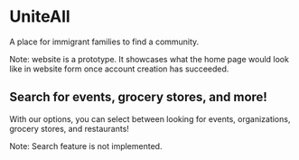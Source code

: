 # UniteAll

A place for immigrant families to find a community.

Note: website is a prototype. It showcases what the home page would look like in website form once account creation has succeeded.

## Search for events, grocery stores, and more!

With our options, you can select between looking for events, organizations, grocery stores, and restaurants!

Note: Search feature is not implemented.
